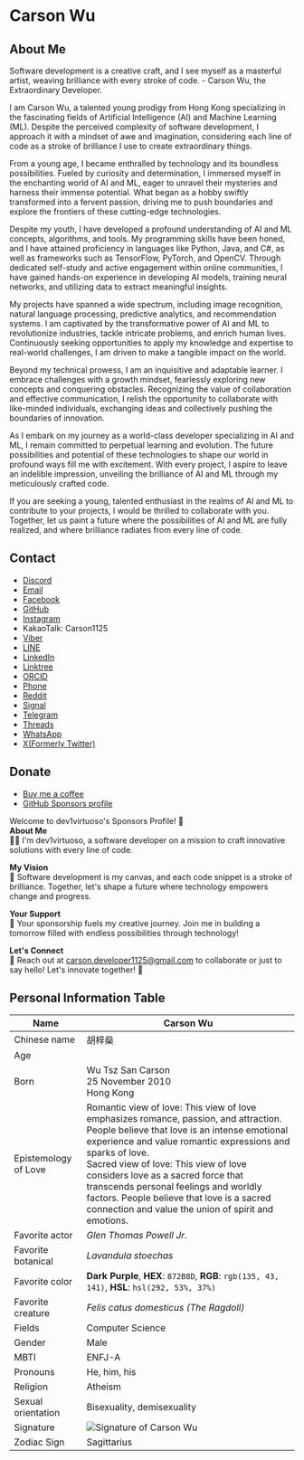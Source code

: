 # Carson Wu

## About Me

Software development is a creative craft, and I see myself as a masterful artist, weaving brilliance with every stroke of code. - Carson Wu, the Extraordinary Developer.

I am Carson Wu, a talented young prodigy from Hong Kong specializing in the fascinating fields of Artificial Intelligence (AI) and Machine Learning (ML). Despite the perceived complexity of software development, I approach it with a mindset of awe and imagination, considering each line of code as a stroke of brilliance I use to create extraordinary things.

From a young age, I became enthralled by technology and its boundless possibilities. Fueled by curiosity and determination, I immersed myself in the enchanting world of AI and ML, eager to unravel their mysteries and harness their immense potential. What began as a hobby swiftly transformed into a fervent passion, driving me to push boundaries and explore the frontiers of these cutting-edge technologies.

Despite my youth, I have developed a profound understanding of AI and ML concepts, algorithms, and tools. My programming skills have been honed, and I have attained proficiency in languages like Python, Java, and C#, as well as frameworks such as TensorFlow, PyTorch, and OpenCV. Through dedicated self-study and active engagement within online communities, I have gained hands-on experience in developing AI models, training neural networks, and utilizing data to extract meaningful insights.

My projects have spanned a wide spectrum, including image recognition, natural language processing, predictive analytics, and recommendation systems. I am captivated by the transformative power of AI and ML to revolutionize industries, tackle intricate problems, and enrich human lives. Continuously seeking opportunities to apply my knowledge and expertise to real-world challenges, I am driven to make a tangible impact on the world.

Beyond my technical prowess, I am an inquisitive and adaptable learner. I embrace challenges with a growth mindset, fearlessly exploring new concepts and conquering obstacles. Recognizing the value of collaboration and effective communication, I relish the opportunity to collaborate with like-minded individuals, exchanging ideas and collectively pushing the boundaries of innovation.

As I embark on my journey as a world-class developer specializing in AI and ML, I remain committed to perpetual learning and evolution. The future possibilities and potential of these technologies to shape our world in profound ways fill me with excitement. With every project, I aspire to leave an indelible impression, unveiling the brilliance of AI and ML through my meticulously crafted code.

If you are seeking a young, talented enthusiast in the realms of AI and ML to contribute to your projects, I would be thrilled to collaborate with you. Together, let us paint a future where the possibilities of AI and ML are fully realized, and where brilliance radiates from every line of code.

## Contact

- [Discord](https://discordapp.com/users/893165893469732935)
- [Email](mailto:carson.developer1125@gmail.com)
- [Facebook](https://www.facebook.com/apple.we.98/)
- [GitHub](https://github.com/dev1virtuoso)
- [Instagram](https://instagram.com/dev1virtuoso)
- KakaoTalk: Carson1125
- [Viber](viber://add?number=63078780)
- [LINE](https://line.me/ti/p/k4_I_vkqFZ)
- [LinkedIn](https://www.linkedin.com/in/carson-wu-34a615325/)
- [Linktree](https://linktr.ee/carsonwe)
- [ORCID](https://orcid.org/0009-0004-2238-8912)
- [Phone](tel:85263078780)
- [Reddit](https://www.reddit.com/user/carson_we/)
- [Signal](https://signal.me/#eu/os05Q0OzC3s1NRRYvDNmobxTzCq1SPfX0ReOgDSQQbju04OeyaRG3rHClOwaf_m2)
- [Telegram](https://telegram.me/dev1virtuoso)
- [Threads](https://www.threads.net/@dev1virtuoso)
- [WhatsApp](https://wa.me/63078780)
- [X(Formerly Twitter)](https://x.com/dev1virtuoso/)

## Donate

- [Buy me a coffee](https://www.buymeacoffee.com/dev1virtuoso)
- [GitHub Sponsors profile](https://github.com/sponsors/dev1virtuoso/)

Welcome to dev1virtuoso's Sponsors Profile! 🌟  
**About Me**  
👨‍💻 I'm dev1virtuoso, a software developer on a mission to craft innovative solutions with every line of code.

**My Vision**  
🎨 Software development is my canvas, and each code snippet is a stroke of brilliance. Together, let's shape a future where technology empowers change and progress.

**Your Support**  
🚀 Your sponsorship fuels my creative journey. Join me in building a tomorrow filled with endless possibilities through technology!

**Let's Connect**  
📧 Reach out at [carson.developer1125@gmail.com](mailto:carson.developer1125@gmail.com) to collaborate or just to say hello! Let's innovate together! 🌟

## Personal Information Table

| Name | Carson Wu |
| --- | --- |
| Chinese name | 胡梓燊 |
| Age |  |
| Born | Wu Tsz San Carson<br>25 November 2010<br>Hong Kong |
| Epistemology of Love | Romantic view of love: This view of love emphasizes romance, passion, and attraction. People believe that love is an intense emotional experience and value romantic expressions and sparks of love.<br> Sacred view of love: This view of love considers love as a sacred force that transcends personal feelings and worldly factors. People believe that love is a sacred connection and value the union of spirit and emotions. |
| Favorite actor | *Glen Thomas Powell Jr.* |
| Favorite botanical | *Lavandula stoechas* |
| Favorite color | **Dark Purple**, **HEX**: `872B8D`, **RGB**: `rgb(135, 43, 141)`, **HSL**: `hsl(292, 53%, 37%)` |
| Favorite creature | *Felis catus domesticus (The Ragdoll)* |
| Fields | Computer Science |
| Gender | Male |
| MBTI | ENFJ-A |
| Pronouns | He, him, his |
| Religion | Atheism |
| Sexual orientation | Bisexuality, demisexuality |
| Signature | ![Signature of Carson Wu](images/Sign.png) |
| Zodiac Sign | Sagittarius |